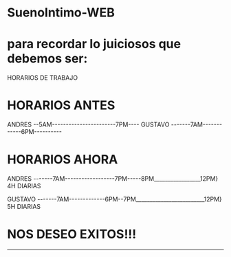 # SuenoIntimo-WEB

 # para recordar lo juiciosos que debemos ser: 
HORARIOS DE TRABAJO 

# HORARIOS ANTES 
ANDRES       --5AM-----------------------7PM----
GUSTAVO      -------7AM------------6PM----------

# HORARIOS AHORA
ANDRES       -------7AM------------------7PM-----8PM_________________12PM}  4H DIARIAS 

GUSTAVO      -------7AM-------------6PM--7PM_________________________12PM}  5H DIARIAS
 # NOS DESEO EXITOS!!!



 ****
